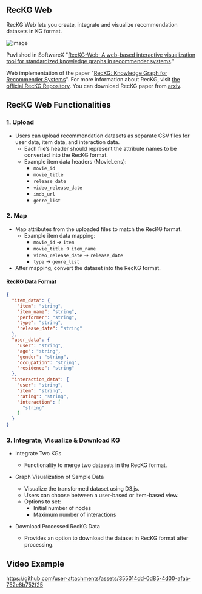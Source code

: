 ## RecKG Web

RecKG Web lets you create, integrate and visualize recommendation datasets in KG format.

![image](https://github.com/user-attachments/assets/77a650fa-c4ab-44b9-9b2f-e8faa64ba45f)

Puvlished in SoftwareX "[RecKG-Web: A web-based interactive visualization tool for standardized knowledge graphs in recommender systems](https://www.sciencedirect.com/science/article/pii/S2352711025002857?via%3Dihub)."

Web implementation of the paper "[RecKG: Knowledge Graph for Recommender Systems](https://dl.acm.org/doi/10.1145/3605098.3636009)". For more information about RecKG, visit [the official RecKG Repository](https://github.com/tree-jhk/RecKG). You can download RecKG paper from [arxiv](https://arxiv.org/abs/2501.03598).

## RecKG Web Functionalities

### 1. Upload

- Users can upload recommendation datasets as separate CSV files for user data, item data, and interaction data.
  - Each file’s header should represent the attribute names to be converted into the RecKG format.
  - Example item data headers (MovieLens):
    - `movie_id`
    - `movie_title`
    - `release_date`
    - `video_release_date`
    - `imdb_url`
    - `genre_list`

### 2. Map

- Map attributes from the uploaded files to match the RecKG format.
  - Example item data mapping:
    - `movie_id` → `item`
    - `movie_title` → `item_name`
    - `video_release_date` → `release_date`
    - `type` → `genre_list`
- After mapping, convert the dataset into the RecKG format.

#### RecKG Data Format

```json
{
  "item_data": {
    "item": "string",
    "item_name": "string",
    "performer": "string",
    "type": "string",
    "release_date": "string"
  },
  "user_data": {
    "user": "string",
    "age": "string",
    "gender": "string",
    "occupation": "string",
    "residence": "string"
  },
  "interaction_data": {
    "user": "string",
    "item": "string",
    "rating": "string",
    "interaction": [
      "string"
    ]
  }
}
```

### 3. Integrate, Visualize & Download KG

- Integrate Two KGs
  - Functionality to merge two datasets in the RecKG format.

- Graph Visualization of Sample Data
  - Visualize the transformed dataset using D3.js.
  - Users can choose between a user-based or item-based view.
  - Options to set:
    - Initial number of nodes
    - Maximum number of interactions

- Download Processed RecKG Data
  - Provides an option to download the dataset in RecKG format after processing.

## Video Example 

https://github.com/user-attachments/assets/355014dd-0d85-4d00-afab-752e8b752f25
